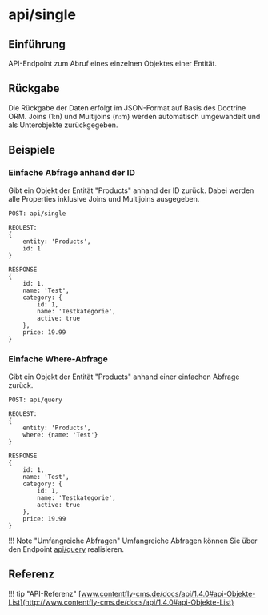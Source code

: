 # api/single

## Einführung
API-Endpoint zum Abruf eines einzelnen Objektes einer Entität.

## Rückgabe

Die Rückgabe der Daten erfolgt im JSON-Format auf
Basis des Doctrine ORM. Joins (1:n) und Multijoins (n:m) werden
automatisch umgewandelt und als Unterobjekte zurückgegeben.

## Beispiele

###  Einfache Abfrage anhand der ID

Gibt ein Objekt der Entität "Products" anhand der ID zurück. Dabei
werden alle Properties inklusive Joins und Multijoins ausgegeben.

```
POST: api/single

REQUEST:
{
	entity: 'Products',
	id: 1
}

RESPONSE
{
    id: 1,
    name: 'Test',
    category: {
        id: 1,
        name: 'Testkategorie',
        active: true
    },
    price: 19.99
}
```


###  Einfache Where-Abfrage

Gibt ein Objekt der Entität "Products" anhand einer einfachen Abfrage zurück.

```
POST: api/query

REQUEST:
{
	entity: 'Products',
	where: {name: 'Test'}
}

RESPONSE
{
    id: 1,
    name: 'Test',
    category: {
        id: 1,
        name: 'Testkategorie',
        active: true
    },
    price: 19.99
}
```

!!! Note "Umfangreiche Abfragen"
    Umfangreiche Abfragen können Sie über
    den Endpoint [api/query](query.md) realisieren.

## Referenz

!!! tip "API-Referenz"
    [www.contentfly-cms.de/docs/api/1.4.0#api-Objekte-List](http://www.contentfly-cms.de/docs/api/1.4.0#api-Objekte-List)